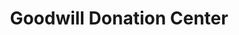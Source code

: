 ---
title: "Goodwill Donation Center"
url: /eugene/goodwill-donation-center/
shop: Gebrauchtwaren
---